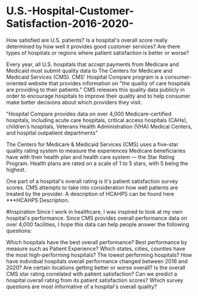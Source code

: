 # U.S.-Hospital-Customer-Satisfaction-2016-2020-
How satisfied are U.S. patients? Is a hospital's overall score really determined by how well it provides good customer services? Are there types of hospitals or regions where patient satisfaction is better or worse?

Every year, all U.S. hospitals that accept payments from Medicare and Medicaid must submit quality data to The Centers for Medicare and Medicaid Services (CMS). CMS' Hospital Compare program is a consumer-oriented website that provides information on "the quality of care hospitals are providing to their patients." CMS releases this quality data publicly in order to encourage hospitals to improve their quality and to help consumer make better decisions about which providers they visit.

"Hospital Compare provides data on over 4,000 Medicare-certified hospitals, including acute care hospitals, critical access hospitals (CAHs), children’s hospitals, Veterans Health Administration (VHA) Medical Centers, and hospital outpatient departments"

The Centers for Medicare & Medicaid Services (CMS) uses a five-star quality rating system to measure the experiences Medicare beneficiaries have with their health plan and health care system — the Star Rating Program. Health plans are rated on a scale of 1 to 5 stars, with 5 being the highest.

One part of a hospital's overall rating is it's patient satisfaction survey scores. CMS attempts to take into consideration how well patients are treated by the provider. A description of HCAHPS can be found here ***HCAHPS Description.

#Inspiration
Since I work in healthcare, I was inspired to look at my own hospital's performance. Since CMS provides overall performance data on over 4,000 facilities, I hope this data can help people answer the following questions:

Which hospitals have the best overall performance? Best performance by measure such as Patient Experience?
Which states, cities, counties have the most high-performing hospitals? The lowest performing hospitals?
How have individual hospitals overall performance changed between 2016 and 2020? Are certain locations getting better or worse overall?
Is the overall CMS star rating correlated with patient satisfaction?
Can we predict a hospital overall rating from its patient satisfaction scores?
Which survey questions are most informative of a hospital's overall quality?

